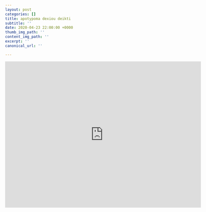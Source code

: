 ```yaml
---
layout: post
categories: []
title: apotypoma dexiou deikti
subtitle: ''
date: 2020-04-23 22:00:00 +0000
thumb_img_path: ''
content_img_path: ''
excerpt: ''
canonical_url: ''

---
```

<iframe src="https://player.vimeo.com/video/2400342" width="640" height="480" frameborder="0" allow="autoplay; fullscreen" allowfullscreen></iframe>